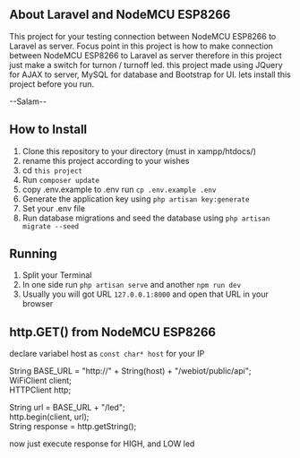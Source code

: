 ## About Laravel and NodeMCU ESP8266

This project for your testing connection between NodeMCU ESP8266 to Laravel as server. Focus point in this project is how to make connection between NodeMCU ESP8266 to Laravel as server therefore in this project just make a switch for turnon / turnoff led. this project made using JQuery for AJAX to server, MySQL for database and Bootstrap for UI. lets install this project before you run.

--Salam--

## How to Install

1. Clone this repository to your directory (must in xampp/htdocs/)
2. rename this project according to your wishes
3. cd `this project`
4. Run `composer update`
5. copy .env.example to .env run `cp .env.example .env`
6. Generate the application key using `php artisan key:generate`
7. Set your .env file
8. Run database migrations and seed the database using `php artisan migrate --seed`

## Running

1. Split your Terminal
2. In one side run `php artisan serve` and another `npm run dev`
3. Usually you will got URL `127.0.0.1:8000` and open that URL in your browser

## http.GET() from NodeMCU ESP8266

declare variabel host as `const char* host` for your IP <br>

String BASE_URL = "http://" + String(host) + "/webiot/public/api"; <br>
WiFiClient client; <br>
HTTPClient http; <br>

String url = BASE_URL + "/led"; <br>
http.begin(client, url); <br>
String response = http.getString();<br>

now just execute response for HIGH, and LOW led
